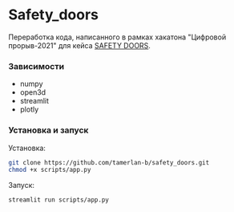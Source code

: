 # Safety_doors
Переработка кода, написанного в рамках хакатона "Цифровой прорыв-2021" для кейса [SAFETY DOORS](https://leadersofdigital.ru/event/63006/case/677894).

### Зависимости
* numpy
* open3d
* streamlit
* plotly

### Установка и запуск

Установка:  
```bash
git clone https://github.com/tamerlan-b/safety_doors.git
chmod +x scripts/app.py
```

Запуск:  
```bash
streamlit run scripts/app.py
```